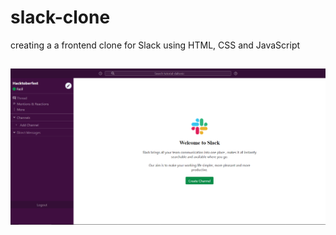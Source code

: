# slack-clone
 creating a a frontend clone for Slack using  HTML, CSS and JavaScript
##
![](screenshot/index.PNG)
